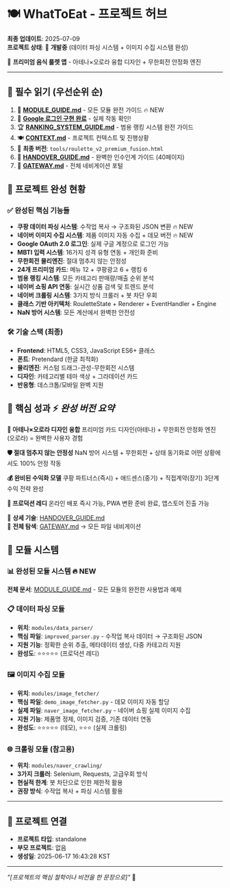 # 🍽️ WhatToEat - 프로젝트 허브

**최종 업데이트**: 2025-07-09  
**프로젝트 상태**: 🔄 **개발중** (데이터 파싱 시스템 + 이미지 수집 시스템 완성)

🎯 **프리미엄 음식 룰렛 앱** - 아테나×오로라 융합 디자인 + 무한회전 안정화 엔진

---

## 🚨 필수 읽기 (우선순위 순)
1. 🔧 **[MODULE_GUIDE.md](docs/MODULE_GUIDE.md)** - 모든 모듈 완전 가이드 🔥 NEW
2. 🔐 **[Google 로그인 구현 완료](docs/google_login_implementation_complete.md)** - 실제 작동 확인!
3. 🏆 **[RANKING_SYSTEM_GUIDE.md](docs/RANKING_SYSTEM_GUIDE.md)** - 범용 랭킹 시스템 완전 가이드
4. 🍽️ **[CONTEXT.md](CONTEXT.md)** - 프로젝트 컨텍스트 및 진행상황
5. 🌟 **최종 버전**: `tools/roulette_v2_premium_fusion.html`
6. 📖 **[HANDOVER_GUIDE.md](docs/HANDOVER_GUIDE.md)** - 완벽한 인수인계 가이드 (40페이지)
7. 🚪 **[GATEWAY.md](GATEWAY.md)** - 전체 네비게이션 포털

## 📁 프로젝트 완성 현황

### ✅ **완성된 핵심 기능들**
- **쿠팡 데이터 파싱 시스템**: 수작업 복사 → 구조화된 JSON 변환 🔥 NEW  
- **네이버 이미지 수집 시스템**: 제품 이미지 자동 수집 + 데모 버전 🔥 NEW
- **Google OAuth 2.0 로그인**: 실제 구글 계정으로 로그인 가능
- **MBTI 입력 시스템**: 16가지 성격 유형 연동 + 개인화 준비
- **무한회전 물리엔진**: 절대 멈추지 않는 안정성
- **24개 프리미엄 카드**: 메뉴 12 + 쿠팡광고 6 + 랭킹 6
- **범용 랭킹 시스템**: 모든 카테고리 판매량/매출 순위 분석
- **네이버 쇼핑 API 연동**: 실시간 상품 검색 및 트렌드 분석
- **네이버 크롤링 시스템**: 3가지 방식 크롤러 + 봇 차단 우회
- **클래스 기반 아키텍처**: RouletteState + Renderer + EventHandler + Engine
- **NaN 방어 시스템**: 모든 계산에서 완벽한 안전성

### 🛠️ **기술 스택 (최종)**
- **Frontend**: HTML5, CSS3, JavaScript ES6+ 클래스
- **폰트**: Pretendard (한글 최적화)
- **물리엔진**: 커스텀 드래그-관성-무한회전 시스템
- **디자인**: 카테고리별 테마 색상 + 그라데이션 카드
- **반응형**: 데스크톱/모바일 완벽 지원

## 🧠 핵심 성과 ⚡ *완성 버전 요약*

**🎨 아테나×오로라 디자인 융합**
프리미엄 카드 디자인(아테나) + 무한회전 안정화 엔진(오로라) = 완벽한 사용자 경험

**🛡️ 절대 멈추지 않는 안정성**
NaN 방어 시스템 + 무한회전 + 상태 동기화로 어떤 상황에서도 100% 안정 작동

**💰 완비된 수익화 모델**
쿠팡 파트너스(즉시) + 애드센스(중기) + 직접계약(장기) 3단계 수익 전략 완성

**📱 프로덕션 레디**
온라인 배포 즉시 가능, PWA 변환 준비 완료, 앱스토어 진출 가능

📍 **상세 기술**: [HANDOVER_GUIDE.md](docs/HANDOVER_GUIDE.md)  
🚪 **전체 탐색**: [GATEWAY.md](GATEWAY.md) → 모든 파일 네비게이션

## 🧩 모듈 시스템

### 📊 **완성된 모듈 시스템** 🔥 NEW
**전체 문서**: [MODULE_GUIDE.md](docs/MODULE_GUIDE.md) - 모든 모듈의 완전한 사용법과 예제

### 📋 **데이터 파싱 모듈**
- **위치**: `modules/data_parser/`
- **핵심 파일**: `improved_parser.py` - 수작업 복사 데이터 → 구조화된 JSON
- **지원 기능**: 정확한 순위 추출, 메타데이터 생성, 다중 카테고리 지원
- **완성도**: ⭐⭐⭐⭐⭐ (프로덕션 레디)

### 🖼️ **이미지 수집 모듈**  
- **위치**: `modules/image_fetcher/`
- **핵심 파일**: `demo_image_fetcher.py` - 데모 이미지 자동 할당
- **실제 파일**: `naver_image_fetcher.py` - 네이버 쇼핑 실제 이미지 수집
- **지원 기능**: 제품명 정제, 이미지 검증, 기존 데이터 연동
- **완성도**: ⭐⭐⭐⭐⭐ (데모), ⭐⭐⭐ (실제 크롤링)

### 🌐 **크롤링 모듈** (참고용)
- **위치**: `modules/naver_crawling/`
- **3가지 크롤러**: Selenium, Requests, 고급우회 방식
- **현실적 한계**: 봇 차단으로 인한 제한적 활용
- **권장 방식**: 수작업 복사 + 파싱 시스템 활용

---

## 🔗 프로젝트 연결
- **프로젝트 타입**: standalone
- **부모 프로젝트**: 없음
- **생성일**: 2025-06-17 16:43:28 KST

---

*"[프로젝트의 핵심 철학이나 비전을 한 문장으로]"* 🚀
